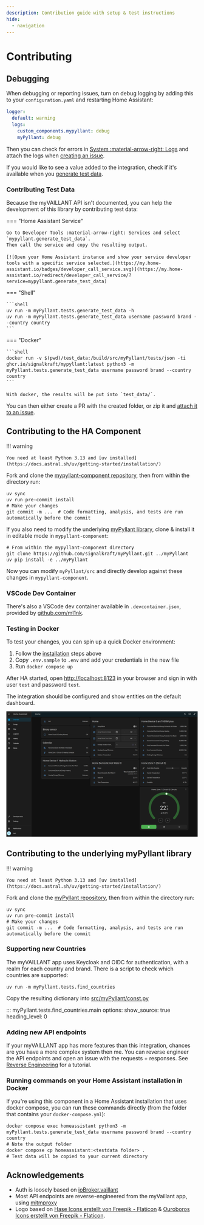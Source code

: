 ```yaml
---
description: Contribution guide with setup & test instructions
hide:
  - navigation
---
```


# Contributing

## Debugging

When debugging or reporting issues, turn on debug logging by adding this to your `configuration.yaml`
and restarting Home Assistant:

```yaml
logger:
  default: warning
  logs:
    custom_components.mypyllant: debug
    myPyllant: debug
```

Then you can check for errors in [System :material-arrow-right: Logs](https://my.home-assistant.io/redirect/logs/)
and attach the logs when [creating an issue](https://github.com/signalkraft/mypyllant-component/issues/new?assignees=&labels=&projects=&template=bug_report.md&title=).

If you would like to see a value added to the integration, check if it's available when you [generate test data](#contributing-test-data).


### Contributing Test Data

Because the myVAILLANT API isn't documented, you can help the development of this library by contributing test data:

=== "Home Assistant Service"

    Go to Developer Tools :material-arrow-right: Services and select `mypyllant.generate_test_data`.
    Then call the service and copy the resulting output.

    [![Open your Home Assistant instance and show your service developer tools with a specific service selected.](https://my.home-assistant.io/badges/developer_call_service.svg)](https://my.home-assistant.io/redirect/developer_call_service/?service=mypyllant.generate_test_data)

=== "Shell"

    ```shell
    uv run -m myPyllant.tests.generate_test_data -h
    uv run -m myPyllant.tests.generate_test_data username password brand --country country
    ```

=== "Docker"

    ```shell
    docker run -v $(pwd)/test_data:/build/src/myPyllant/tests/json -ti ghcr.io/signalkraft/mypyllant:latest python3 -m myPyllant.tests.generate_test_data username password brand --country country
    ```
    
    With docker, the results will be put into `test_data/`.

You can then either create a PR with the created folder, or zip it
and [attach it to an issue](https://github.com/signalkraft/myPyllant/issues/new/choose).

## Contributing to the HA Component

!!! warning

    You need at least Python 3.13 and [uv installed](https://docs.astral.sh/uv/getting-started/installation/)

Fork and clone the [mypyllant-component repository](https://github.com/signalkraft/mypyllant-component), then from
within the directory run:

```shell
uv sync
uv run pre-commit install
# Make your changes
git commit -m ...  # Code formatting, analysis, and tests are run automatically before the commit
```

If you also need to modify the underlying [myPyllant library](https://github.com/signalkraft/mypyllant),
clone & install it in editable mode in `mypyllant-component`:

```shell
# From within the mypyllant-component directory
git clone https://github.com/signalkraft/myPyllant.git ../myPyllant
uv pip install -e ../myPyllant
```

Now you can modify `myPyllant/src` and directly develop against these changes in `mypyllant-component`.

### VSCode Dev Container

There's also a VSCode dev container available in `.devcontainer.json`, provided
by [github.com/ml1nk](https://github.com/ml1nk).

### Testing in Docker

To test your changes, you can spin up a quick Docker environment:

1. Follow the [installation](#contributing-to-the-ha-component) steps above
2. Copy `.env.sample` to `.env` and add your credentials in the new file
3. Run `docker compose up`

After HA started, open [http://localhost:8123](http://localhost:8123) in your browser and sign in with user `test` and
password `test`.

The integration should be configured and show entities on the default dashboard.

![Default Dashboard Screenshot](assets/default-dashboard.png)

## Contributing to the underlying myPyllant library

!!! warning

    You need at least Python 3.13 and [uv installed](https://docs.astral.sh/uv/getting-started/installation/)

Fork and clone the [myPyllant repository](https://github.com/signalkraft/myPyllant), then from within the directory run:

```shell
uv sync
uv run pre-commit install
# Make your changes
git commit -m ...  # Code formatting, analysis, and tests are run automatically before the commit
```

### Supporting new Countries

The myVAILLANT app uses Keycloak and OIDC for authentication, with a realm for each country and brand.
There is a script to check which countries are supported:

```shell
uv run -m myPyllant.tests.find_countries
```

Copy the resulting dictionary
into [src/myPyllant/const.py](https://github.com/signalkraft/myPyllant/blob/main/src/myPyllant/const.py)

::: myPyllant.tests.find_countries.main
    options:
        show_source: true
        heading_level: 0

### Adding new API endpoints

If your myVAILLANT app has more features than this integration, chances are you have a more complex system then me.
You can reverse engineer the API endpoints and open an issue with the requests + responses.
See [Reverse Engineering](3-reverse-engineering.md) for a tutorial.

### Running commands on your Home Assistant installation in Docker

If you're using this component in a Home Assistant installation that uses docker compose, you can run these commands
directly (from the folder that contains your `docker-compose.yml`):

```shell
docker compose exec homeassistant python3 -m myPyllant.tests.generate_test_data username password brand --country country
# Note the output folder
docker compose cp homeassistant:<testdata folder> .
# Test data will be copied to your current directory
```

## Acknowledgements

* Auth is loosely based on [ioBroker.vaillant](https://github.com/TA2k/ioBroker.vaillant)
* Most API endpoints are reverse-engineered from the myVaillant app, using [mitmproxy](https://github.com/mitmproxy/mitmproxy)
* Logo based on [Hase Icons erstellt von Freepik - Flaticon](https://www.flaticon.com/de/kostenlose-icons/hase) & [Ouroboros Icons erstellt von Freepik - Flaticon](https://www.flaticon.com/de/kostenlose-icons/ouroboros).
